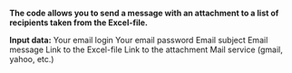 **The code allows you to send a message with an attachment to a list of recipients taken from the Excel-file.**

**Input data:**
  Your email login
  Your email password
  Email subject
  Email message
  Link to the Excel-file
  Link to the attachment
  Mail service (gmail, yahoo, etc.)
